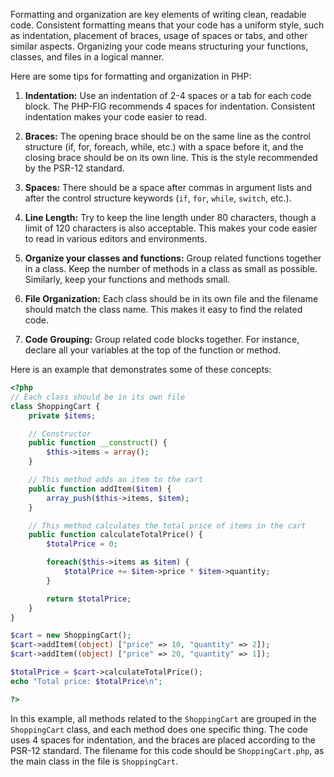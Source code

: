 Formatting and organization are key elements of writing clean, readable code. Consistent formatting means that your code has a uniform style, such as indentation, placement of braces, usage of spaces or tabs, and other similar aspects. Organizing your code means structuring your functions, classes, and files in a logical manner. 

Here are some tips for formatting and organization in PHP:

1. **Indentation:** Use an indentation of 2-4 spaces or a tab for each code block. The PHP-FIG recommends 4 spaces for indentation. Consistent indentation makes your code easier to read.

2. **Braces:** The opening brace should be on the same line as the control structure (if, for, foreach, while, etc.) with a space before it, and the closing brace should be on its own line. This is the style recommended by the PSR-12 standard.

3. **Spaces:** There should be a space after commas in argument lists and after the control structure keywords (`if`, `for`, `while`, `switch`, etc.). 

4. **Line Length:** Try to keep the line length under 80 characters, though a limit of 120 characters is also acceptable. This makes your code easier to read in various editors and environments.

5. **Organize your classes and functions:** Group related functions together in a class. Keep the number of methods in a class as small as possible. Similarly, keep your functions and methods small.

6. **File Organization:** Each class should be in its own file and the filename should match the class name. This makes it easy to find the related code.

7. **Code Grouping:** Group related code blocks together. For instance, declare all your variables at the top of the function or method.

Here is an example that demonstrates some of these concepts:

```php
<?php
// Each class should be in its own file
class ShoppingCart {
    private $items;

    // Constructor
    public function __construct() {
        $this->items = array();
    }

    // This method adds an item to the cart
    public function addItem($item) {
        array_push($this->items, $item);
    }

    // This method calculates the total price of items in the cart
    public function calculateTotalPrice() {
        $totalPrice = 0;

        foreach($this->items as $item) {
            $totalPrice += $item->price * $item->quantity;
        }

        return $totalPrice;
    }
}

$cart = new ShoppingCart();
$cart->addItem((object) ["price" => 10, "quantity" => 2]);
$cart->addItem((object) ["price" => 20, "quantity" => 1]);

$totalPrice = $cart->calculateTotalPrice();
echo "Total price: $totalPrice\n";

?>
```

In this example, all methods related to the `ShoppingCart` are grouped in the `ShoppingCart` class, and each method does one specific thing. The code uses 4 spaces for indentation, and the braces are placed according to the PSR-12 standard. The filename for this code should be `ShoppingCart.php`, as the main class in the file is `ShoppingCart`.
